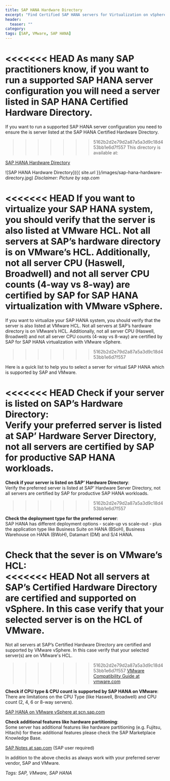 ```yaml
---
title: SAP HANA Hardware Directory
excerpt: "Find Certified SAP HANA servers for Virtualization on vSphere"
header:
  teaser: ""
category:
tags: [SAP, VMware, SAP HANA]
---
```


<<<<<<< HEAD
As many SAP practitioners know, if you want to run a supported SAP HANA server configuration you will need  a server listed in SAP HANA Certified Hardware Directory.
=======
If you want to run a supported SAP HANA server configuration you need to ensure the is server listed at the SAP HANA Certified Hardware Directory.
>>>>>>> 5162b2d2e79d2a87a5a3d9c18d453bb1e6d7f557
This directory is available at:

[SAP HANA Hardware Directory](https://www.sap.com/dmc/exp/2014-09-02-hana-hardware/enEN/appliances.html)

![SAP HANA Hardware Directory]({{ site.url }}/images/sap-hana-hardware-directory.jpg)
*Disclaimer: Picture by sap.com*

<<<<<<< HEAD
If you want to virtualize your SAP HANA system, you should verify that the server is also listed at VMware HCL. Not all servers at SAP’s hardware directory is on VMware’s HCL. Additionally, not all server CPU (Haswell, Broadwell) and not all server CPU counts (4-way vs 8-way) are certified by SAP for SAP HANA virtualization with VMware vSphere.
=======
If you want to virtualize your SAP HANA system, you should verify that the server is also listed at VMware HCL. Not all servers at SAP’s hardware directory is on VMware’s HCL. Additionally, not all server CPU (Haswell, Broadwell) and not all server CPU counts  (4-way vs 8-way) are certified by SAP for SAP HANA virtualization with VMware vSphere.
>>>>>>> 5162b2d2e79d2a87a5a3d9c18d453bb1e6d7f557

Here is a quick list to help you to select a server for virtual SAP HANA which is supported by SAP and VMware.

<<<<<<< HEAD
**Check if your server is listed on SAP’s Hardware Directory**:  
Verify your preferred server is listed at SAP’ Hardware Server Directory, not all servers are certified by SAP for productive SAP HANA workloads.
=======
**Check if your server is listed on SAP’ Hardware Directory**:  
Verify the preferred server is listed at SAP’ Hardware Server Directory, not all servers are certified by SAP for productive SAP HANA workloads.
>>>>>>> 5162b2d2e79d2a87a5a3d9c18d453bb1e6d7f557

**Check the deployment type for the preferred server**:  
SAP HANA has different deployment options - scale-up vs scale-out - plus the application type like Business Suite on HANA (BSoH), Business Warehouse on HANA (BWoH), Datamart (DM) and S/4 HANA.

**Check that the sever is on VMware’s HCL**:    
<<<<<<< HEAD
Not all servers at SAP’s Certified Hardware Directory are certified and supported on vSphere. In this case verify that your selected server is on the HCL of VMware.  
=======
Not all servers at SAP’s Certified Hardware Directory are certified and supported by VMware vSphere. In this case verify that your selected server(s) are on VMware's HCL.

>>>>>>> 5162b2d2e79d2a87a5a3d9c18d453bb1e6d7f557
[VMware Compatibility Guide at vmware.com](https://www.vmware.com/resources/compatibility/search.php)

**Check if CPU type & CPU count is supported by SAP HANA on VMware**:  
There are limitations on the CPU Type (like Haswell, Broadwell) and CPU count (2, 4, 6 or 8-way servers).

[SAP HANA on VMware vSphere at scn.sap.com](https://wiki.scn.sap.com/wiki/display/VIRTUALIZATION/SAP+HANA+on+VMware+vSphere)

**Check additional features like hardware partitioning**:  
Some server has additional features like hardware partitioning (e.g. Fujitsu, Hitachi) for these additional features please check the SAP Marketplace Knowledge Base.

[SAP Notes at sap.com](https://launchpad.support.sap.com/#/solutions/notes/?q=) (SAP user required)

In addition to the above checks as always work with your preferred server vendor, SAP and VMware.

*Tags: SAP, VMware, SAP HANA*

